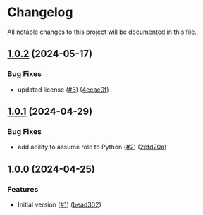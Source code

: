 # Changelog

All notable changes to this project will be documented in this file.

## [1.0.2](https://github.com/acai-consulting/terraform-aws-acf-scp/compare/1.0.1...1.0.2) (2024-05-17)


### Bug Fixes

* updated license ([#3](https://github.com/acai-consulting/terraform-aws-acf-scp/issues/3)) ([4eeae0f](https://github.com/acai-consulting/terraform-aws-acf-scp/commit/4eeae0f7ae7273a1cb5a712a36e147486422b4a0))

## [1.0.1](https://github.com/acai-consulting/terraform-aws-acf-scp/compare/1.0.0...1.0.1) (2024-04-29)


### Bug Fixes

* add adility to assume role to Python ([#2](https://github.com/acai-consulting/terraform-aws-acf-scp/issues/2)) ([2efd20a](https://github.com/acai-consulting/terraform-aws-acf-scp/commit/2efd20aa30442a9b1b4db14307d1de0288e2acd0))

## 1.0.0 (2024-04-25)


### Features

* Initial version ([#1](https://github.com/acai-consulting/terraform-aws-acf-scp/issues/1)) ([bead302](https://github.com/acai-consulting/terraform-aws-acf-scp/commit/bead302d904e9df25f1bcdc94bd08dc80e3ae4d7))
